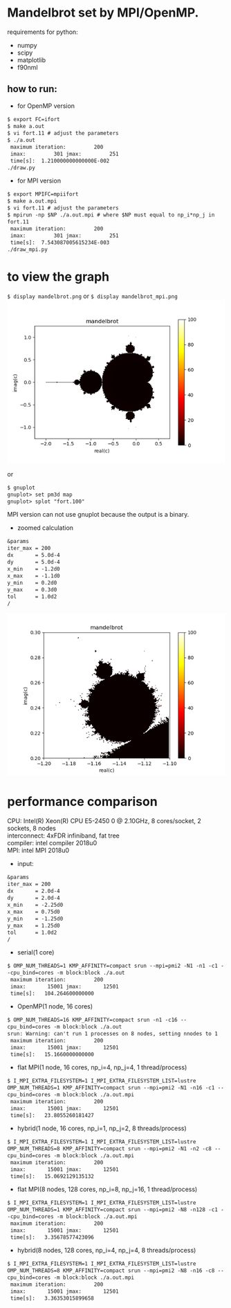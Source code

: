 Mandelbrot set by MPI/OpenMP.
====
requirements for python:
  - numpy
  - scipy
  - matplotlib
  - f90nml
  
how to run:
---
* for OpenMP version
~~~
$ export FC=ifort
$ make a.out
$ vi fort.11 # adjust the parameters
$ ./a.out
 maximum iteration:         200
 imax:         301 jmax:         251
 time[s]:  1.210000000000000E-002
./draw.py
~~~
* for MPI version
~~~
$ export MPIFC=mpiifort
$ make a.out.mpi
$ vi fort.11 # adjust the parameters
$ mpirun -np $NP ./a.out.mpi # where $NP must equal to np_i*np_j in fort.11
 maximum iteration:         200
 imax:         301 jmax:         251
 time[s]:  7.543087005615234E-003
./draw_mpi.py
~~~

to view the graph
====
`$ display mandelbrot.png`
or
`$ display mandelbrot_mpi.png`
![Alt text](./mandelbrot.png?raw=true "Mandelbrot set")
  
or  
  
~~~
$ gnuplot
gnuplot> set pm3d map
gnuplot> splot "fort.100"
~~~
MPI version can not use gnuplot because the output is a binary.

* zoomed calculation
~~~
&params
iter_max = 200
dx       = 5.0d-4
dy       = 5.0d-4
x_min    = -1.2d0
x_max    = -1.1d0
y_min    = 0.2d0
y_max    = 0.3d0
tol      = 1.0d2
/
~~~
![Alt text](./mandelbrot2.png?raw=true "Mandelbrot set")

performance comparison
====
CPU: Intel(R) Xeon(R) CPU E5-2450 0 @ 2.10GHz, 8 cores/socket, 2 sockets, 8 nodes  
interconnect: 4xFDR infiniband, fat tree  
compiler: intel compiler 2018u0  
MPI: intel MPI 2018u0
* input:
~~~
&params
iter_max = 200
dx       = 2.0d-4
dy       = 2.0d-4
x_min    = -2.25d0
x_max    = 0.75d0
y_min    = -1.25d0
y_max    = 1.25d0
tol      = 1.0d2
/
~~~
* serial(1 core)
~~~
$ OMP_NUM_THREADS=1 KMP_AFFINITY=compact srun --mpi=pmi2 -N1 -n1 -c1 --cpu_bind=cores -m block:block ./a.out
 maximum iteration:         200
 imax:       15001 jmax:       12501
 time[s]:   104.264600000000
~~~
* OpenMP(1 node, 16 cores)
~~~
$ OMP_NUM_THREADS=16 KMP_AFFINITY=compact srun -n1 -c16 --cpu_bind=cores -m block:block ./a.out
srun: Warning: can't run 1 processes on 8 nodes, setting nnodes to 1
 maximum iteration:         200
 imax:       15001 jmax:       12501
 time[s]:   15.1660000000000
~~~
* flat MPI(1 node, 16 cores, np_i=4, np_j=4, 1 thread/process)
~~~
$ I_MPI_EXTRA_FILESYSTEM=1 I_MPI_EXTRA_FILESYSTEM_LIST=lustre OMP_NUM_THREADS=1 KMP_AFFINITY=compact srun --mpi=pmi2 -N1 -n16 -c1 --cpu_bind=cores -m block:block ./a.out.mpi
 maximum iteration:         200
 imax:       15001 jmax:       12501
 time[s]:   23.8055260181427
~~~
* hybrid(1 node, 16 cores, np_i=1, np_j=2, 8 threads/process)
~~~
$ I_MPI_EXTRA_FILESYSTEM=1 I_MPI_EXTRA_FILESYSTEM_LIST=lustre OMP_NUM_THREADS=8 KMP_AFFINITY=compact srun --mpi=pmi2 -N1 -n2 -c8 --cpu_bind=cores -m block:block ./a.out.mpi
 maximum iteration:         200
 imax:       15001 jmax:       12501
 time[s]:   15.0692129135132
~~~
* flat MPI(8 nodes, 128 cores, np_i=8, np_j=16, 1 thread/process)
~~~
$ I_MPI_EXTRA_FILESYSTEM=1 I_MPI_EXTRA_FILESYSTEM_LIST=lustre OMP_NUM_THREADS=1 KMP_AFFINITY=compact srun --mpi=pmi2 -N8 -n128 -c1 --cpu_bind=cores -m block:block ./a.out.mpi
 maximum iteration:         200
 imax:       15001 jmax:       12501
 time[s]:   3.35678577423096
~~~
* hybrid(8 nodes, 128 cores, np_i=4, np_j=4, 8 threads/process)
~~~
$ I_MPI_EXTRA_FILESYSTEM=1 I_MPI_EXTRA_FILESYSTEM_LIST=lustre OMP_NUM_THREADS=8 KMP_AFFINITY=compact srun --mpi=pmi2 -N8 -n16 -c8 --cpu_bind=cores -m block:block ./a.out.mpi
 maximum iteration:         200
 imax:       15001 jmax:       12501
 time[s]:   3.36353015899658
~~~
